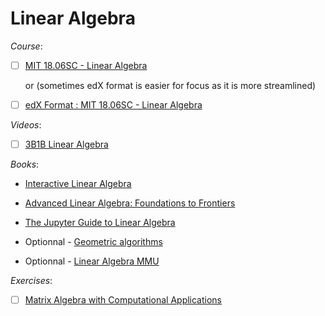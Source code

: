 # Linear Algebra

_Course_:

  - [ ] [MIT 18.06SC - Linear Algebra](https://ocw.mit.edu/courses/18-06sc-linear-algebra-fall-2011/)

     or (sometimes edX format is easier for focus as it is more streamlined)

  - [ ] [edX Format : MIT 18.06SC - Linear Algebra](https://openlearninglibrary.mit.edu/courses/course-v1:OCW+18.06SC+2T2019/course/)


_Videos_:

- [ ] [3B1B Linear Algebra](https://www.3blue1brown.com/topics/linear-algebra)

_Books_:

- [Interactive Linear Algebra](https://textbooks.math.gatech.edu/ila/index.html)
- [Advanced Linear Algebra: Foundations to Frontiers](https://www.cs.utexas.edu/~flame/laff/alaff/ALAFF.html)
- [The Jupyter Guide to Linear Algebra](https://bvanderlei.github.io/jupyter-guide-to-linear-algebra/intro.html)

- Optionnal - [Geometric algorithms](https://mcrovella.github.io/CS132-Geometric-Algorithms/landing-page.html)
- Optionnal - [Linear Algebra MMU](https://jonshiach.github.io/LA-book/_pages/0_intro.html)

_Exercises_:

- [ ] [Matrix Algebra with Computational Applications](https://colbrydi.github.io/MatrixAlgebra/0-Introduction.html)
